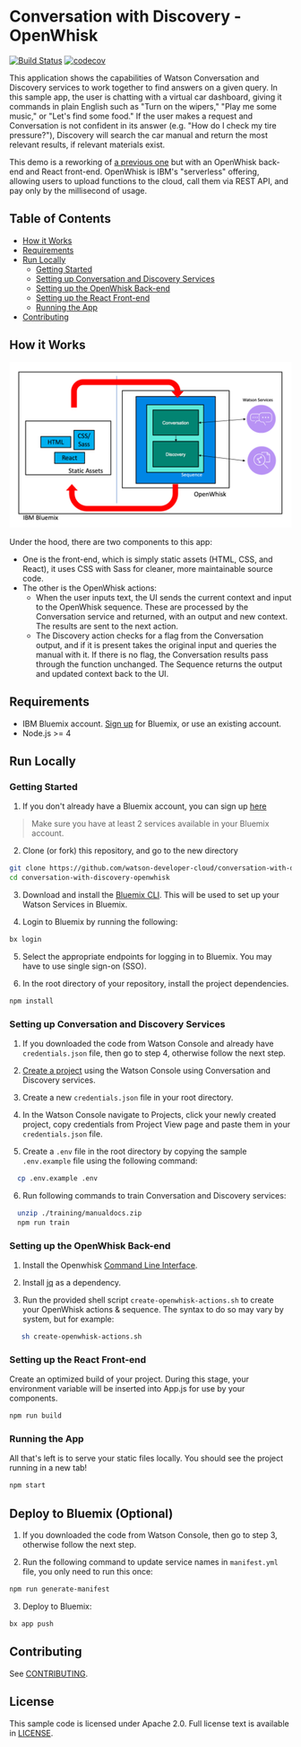 # Conversation with Discovery - OpenWhisk

[![Build Status](https://travis-ci.org/watson-developer-cloud/conversation-with-discovery-openwhisk.svg?branch=master)](https://travis-ci.org/watson-developer-cloud/conversation-with-discovery-openwhisk) [![codecov](https://codecov.io/gh/watson-developer-cloud/conversation-with-discovery-openwhisk/branch/master/graph/badge.svg)](https://codecov.io/gh/watson-developer-cloud/conversation-with-discovery-openwhisk)

This application shows the capabilities of Watson Conversation and Discovery services to work together to find answers on a given query. In this sample app, the user is chatting with a virtual car dashboard, giving it commands in plain English such as "Turn on the wipers," "Play me some music," or "Let's find some food." If the user makes a request and Conversation is not confident in its answer (e.g. "How do I check my tire pressure?"), Discovery will search the car manual and return the most relevant results, if relevant materials exist.

This demo is a reworking of [a previous one](https://github.com/watson-developer-cloud/conversation-with-discovery) but with an OpenWhisk back-end and React front-end. OpenWhisk is IBM's "serverless" offering, allowing users to upload functions to the cloud, call them via REST API, and pay only by the millisecond of usage.

## Table of Contents
* [How it Works](#how-it-works)
* [Requirements](#requirements)
* [Run Locally](#run-locally)
  * [Getting Started](#getting-started)
  * [Setting up Conversation and Discovery Services](#setting-up-conversation-and-discovery-services)
  * [Setting up the OpenWhisk Back-end](#setting-up-the-openwhisk-back-end)
  * [Setting up the React Front-end](#setting-up-the-react-front-end)
  * [Running the App](#running-the-app)
* [Contributing](#contributing)

## How it Works

![Flow diagram](README_pictures/Flow_diagram.png?raw=true)

Under the hood, there are two components to this app:
* One is the front-end, which is simply static assets (HTML, CSS, and React), it uses CSS with Sass for cleaner, more maintainable source code.
* The other is the OpenWhisk actions:
  * When the user inputs text, the UI sends the current context and input to the OpenWhisk sequence. These are processed by the Conversation service and returned, with an output and new context. The results are sent to the next action.
  * The Discovery action checks for a flag from the Conversation output, and if it is present takes the original input and queries the manual with it. If there is no flag, the Conversation results pass through the function unchanged. The Sequence returns the output and updated context back to the UI.


## Requirements
* IBM Bluemix account. [Sign up](https://console.bluemix.net/?cm_mmc=GitHubReadMe) for Bluemix, or use an existing account.
* Node.js >= 4

## Run Locally

### Getting Started
1. If you don't already have a Bluemix account, you can sign up [here](https://console.bluemix.net/?cm_mmc=GitHubReadMe)
> Make sure you have at least 2 services available in your Bluemix account.

2. Clone (or fork) this repository, and go to the new directory
```bash
git clone https://github.com/watson-developer-cloud/conversation-with-discovery-openwhisk.git
cd conversation-with-discovery-openwhisk
```
3. Download and install the [Bluemix CLI](https://console.bluemix.net/docs/cli/reference/bluemix_cli/get_started.html). This will be used to set up your Watson Services in Bluemix.

4. Login to Bluemix by running the following:
```bash
bx login
```
5. Select the appropriate endpoints for logging in to Bluemix. You may have to use single sign-on (SSO).

6. In the root directory of your repository, install the project dependencies.
```bash
npm install
```

### Setting up Conversation and Discovery Services

1. If you downloaded the code from Watson Console and already have `credentials.json` file, then go to step 4, otherwise follow the next step.

2. [Create  a project](https://console.bluemix.net/developer/watson/create-project?services=conversation%2Cdiscovery) using the Watson Console using Conversation and Discovery services.

3. Create a new `credentials.json` file in your root directory.

4. In the Watson Console navigate to Projects, click your newly created project, copy credentials from Project View page and paste them in your `credentials.json` file.

5. Create a `.env` file in the root directory by copying the sample `.env.example` file using the following command:

``` bash
  cp .env.example .env
```

6. Run following commands to train Conversation and Discovery services:

``` bash
  unzip ./training/manualdocs.zip
  npm run train
```

### Setting up the OpenWhisk Back-end
1. Install the Openwhisk [Command Line Interface](https://console.bluemix.net/openwhisk/learn/cli).

2. Install [jq](https://stedolan.github.io/jq/download/) as a dependency.

3. Run the provided shell script `create-openwhisk-actions.sh` to create your OpenWhisk actions & sequence. The syntax to do so may vary by system, but for example:

```bash
   sh create-openwhisk-actions.sh
```

### Setting up the React Front-end
Create an optimized build of your project. During this stage, your environment variable will be inserted into App.js for use by your components.
```bash
npm run build
```

### Running the App
All that's left is to serve your static files locally. You should see the project running in a new tab!
```bash
npm start
```

## Deploy to Bluemix (Optional)
1. If you downloaded the code from Watson Console, then go to step 3, otherwise follow the next step.

2. Run the following command to update service names in `manifest.yml` file, you only need to run this once:
```bash
npm run generate-manifest
```

3. Deploy to Bluemix:
```bash
bx app push
```

## Contributing
See [CONTRIBUTING](CONTRIBUTING.md).

## License
This sample code is licensed under Apache 2.0. Full license text is available in [LICENSE](LICENSE).

